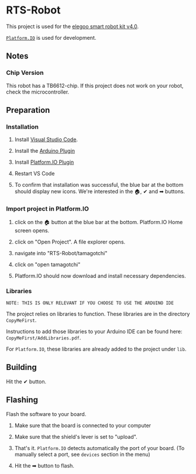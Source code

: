 # RTS-Robot

This project is used for the [elegoo smart robot kit v4.0](https://www.elegoo.com/collections/robot-kits/products/elegoo-smart-robot-car-kit-v-4-0). 

[`Platform.IO`](https://platformio.org/) is used for development.

## Notes

### Chip Version

This robot has a TB6612-chip. If this project does not work on your robot, check the microcontroller.

## Preparation

### Installation

1. Install [Visual Studio Code](https://code.visualstudio.com/).

2. Install the [Arduino Plugin](https://marketplace.visualstudio.com/items?itemName=vsciot-vscode.vscode-arduino)

3. Install [Platform.IO Plugin](https://marketplace.visualstudio.com/items?itemName=platformio.platformio-ide)

4. Restart VS Code

5. To confirm that installation was successful, the blue bar at the bottom should display new icons. We're interested in the 🏠, ✔ and ➡ buttons.

### Import project in Platform.IO

1. click on the 🏠 button at the blue bar at the bottom. Platform.IO Home screen opens.

2. click on "Open Project". A file explorer opens.

3. navigate into "RTS-Robot/tamagotchi"

4. click on "open tamagotchi"

5. Platform.IO should now download and install necessary dependencies.

### Libraries

`NOTE: THIS IS ONLY RELEVANT IF YOU CHOOSE TO USE THE ARDUINO IDE`

The project relies on libraries to function. These libraries are in the directory `CopyMeFirst`.

Instructions to add those libraries to your Arduino IDE can be found here: `CopyMeFirst/AddLibraries.pdf`.

For `Platform.IO`, these libraries are already added to the project under `lib`. 

## Building

Hit the ✔ button.

## Flashing
 
Flash the software to your board.

1. Make sure that the board is connected to your computer

2. Make sure that the shield's lever is set to "upload".

3. That's it. `Platform.IO` detects automatically the port of your board. (To manually select a port, see `devices` section in the menu)

4. Hit the ➡ button to flash.
